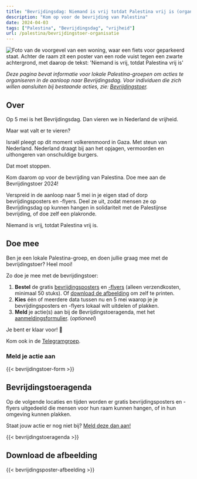 ```yaml
---
title: "Bevrijdingsdag: Niemand is vrij totdat Palestina vrij is (organisatie)"
description: "Kom op voor de bevrijding van Palestina"
date: 2024-04-03
tags: ["Palestina", "Bevrijdingsdag", "vrijheid"]
url: /palestina/bevrijdingstoer-organisatie
---
```


![Foto van de voorgevel van een woning, waar een fiets voor geparkeerd staat. Achter de raam zit een poster van een rode vuist tegen een zwarte achtergrond, met daarop de tekst: 'Niemand is vrij, totdat Palestina vrij is'](/img/niemand-is-vrij_raamposter.jpg)

_Deze pagina bevat informatie voor lokale Palestina-groepen om acties te organiseren in de aanloop naar Bevrijdingsdag. Voor individuen die zich willen aansluiten bij bestaande acties, zie: [Bevrijdingstoer](/content/bevrijdingstoer/bevrijdingstoer.md)._

## Over

Op 5 mei is het Bevrijdingsdag. Dan vieren we in Nederland de vrijheid.

Maar wat valt er te vieren?

Israël pleegt op dit moment volkerenmoord in Gaza. Met steun van Nederland. Nederland draagt bij aan het opjagen, vermoorden en uithongeren van onschuldige burgers.

Dat moet stoppen. 

Kom daarom op voor de bevrijding van Palestina. Doe mee aan de Bevrijdingstoer 2024! 

Verspreid in de aanloop naar 5 mei in je eigen stad of dorp bevrijdingsposters en -flyers. Deel ze uit, zodat mensen ze op Bevrijdingsdag op kunnen hangen in solidariteit met de Palestijnse bevrijding, of doe zelf een plakronde. 

Niemand is vrij, totdat Palestina vrij is.

## Doe mee

Ben je een lokale Palestina-groep, en doen jullie graag mee met de bevrijdingstoer? Heel mooi!

Zo doe je mee met de bevrijdingstoer:

1. **Bestel** de gratis [bevrijdingsposters](https://derodelap.nl/product/palestinavrij-poster/) en [-flyers](https://derodelap.nl/product/vrij-palestina-flyers/) (alleen verzendkosten, minimaal 50 stuks). Of [download de afbeelding](#download-de-afbeelding) om zelf te printen.
2. **Kies** één of meerdere data tussen nu en 5 mei waarop je je bevrijdingsposters en -flyers lokaal wilt uitdelen of plakken.
3. **Meld** je actie(s) aan bij de Bevrijdingstoeragenda, met het [aanmeldingsformulier](#meld-je-actie-aan). (_optioneel_) 

Je bent er klaar voor! 🎉

Kom ook in de [Telegramgroep](https://t.me/bevrijdingstoer).

### Meld je actie aan

{{< bevrijdingstoer-form >}}

## Bevrijdingstoeragenda

Op de volgende locaties en tijden worden er gratis bevrijdingsposters en -flyers uitgedeeld die mensen voor hun raam kunnen hangen, of in hun omgeving kunnen plakken.

Staat jouw actie er nog niet bij? [Meld deze dan aan!](#meld-je-actie-aan)

{{< bevrijdingstoeragenda >}}

## Download de afbeelding

{{< bevrijdingsposter-afbeelding >}}